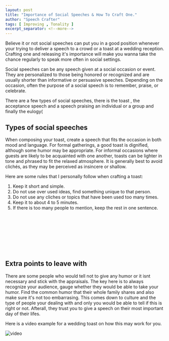 ```yaml
---
layout: post
title: "Importance of Social Speeches & How To Craft One."
author: "Speech Crafter"
tags: [ Improving , Tonality ] 
excerpt_separator: <!--more-->
---
```


Believe it or not social speeches can put you in a good position whenever your trying to deliver a speech to a crowd or a toast at a wedding reception. 
Crafting one and releasing it's importance will make you wanna take the chance regularly to speak more often in social settings.

<!--more-->

Social speeches can be any speech given at a social occasion or event. They are personalized to those being honored or recognized and are usually shorter than 
informative or persuasive speeches. Depending on the occasion, often the purpose of a social speech is to remember, praise, or celebrate.

There are a few types of social speeches, there is the toast , the acceptance speech and a speech praising an individual or a group and finally the eulogy(




## Types of social speeches


When composing your toast, create a speech that fits the occasion in both mood and language. For formal gatherings, a good toast is dignified, although some humor may be appropriate.
For informal occasions where guests are likely to be acquainted with one another, toasts can be lighter in tone and phrased to fit the relaxed atmosphere. It is generally best to avoid 
clichés, as they may be perceived as insincere or shallow.




Here are some rules that I personally follow when crafting a toast:


1. Keep it short and simple.
2. Do not use over used ideas, find something unique to that person.
3. Do not use any cliches or topics that have been used too many times.
4. Keep it to about 4 to 5 minutes.
5. If there is too many people to mention, keep the rest in one sentence.







```









```



## Extra points to leave with

There are some people who would tell not to give any humor or it isnt necessary and stick with the appraisals. The key here is to always recognize your audience, gauge whether
they would be able to take your humor. Find the common humor that their whole family shares and also make sure it's not too embarrasing. This comes down to culture and 
the type of people your dealing with and only you would be able to tell if this is right or not. Afterall, they trust you to give a speech on their most important day of their lifes.


Here is a video example for a wedding toast on how this may work for you.

![video](https://www.youtube.com/watch?v=i8r24AoKwZ4)





